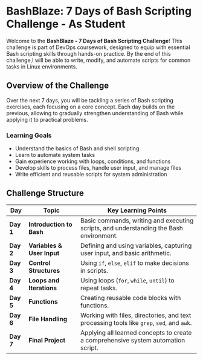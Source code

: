 # BashBlaze: 7 Days of Bash Scripting Challenge - As Student

Welcome to the **BashBlaze - 7 Days of Bash Scripting Challenge**! This challenge is part of DevOps coursework, designed to equip with essential Bash scripting skills through hands-on practice. By the end of this challenge,I will be able to write, modify, and automate scripts for common tasks in Linux environments.

## Overview of the Challenge

Over the next 7 days, you will be tackling a series of Bash scripting exercises, each focusing on a core concept. Each day builds on the previous, allowing to gradually strengthen understanding of Bash while applying it to practical problems.

### Learning Goals

- Understand the basics of Bash and shell scripting
- Learn to automate system tasks
- Gain experience working with loops, conditions, and functions
- Develop skills to process files, handle user input, and manage files
- Write efficient and reusable scripts for system administration

## Challenge Structure

| Day | Topic | Key Learning Points |
| --- | ----- | ------------------- |
| **Day 1** | **Introduction to Bash** | Basic commands, writing and executing scripts, and understanding the Bash environment. |
| **Day 2** | **Variables & User Input** | Defining and using variables, capturing user input, and basic arithmetic. |
| **Day 3** | **Control Structures** | Using `if`, `else`, `elif` to make decisions in scripts. |
| **Day 4** | **Loops and Iterations** | Using loops (`for`, `while`, `until`) to repeat tasks. |
| **Day 5** | **Functions** | Creating reusable code blocks with functions. |
| **Day 6** | **File Handling** | Working with files, directories, and text processing tools like `grep`, `sed`, and `awk`. |
| **Day 7** | **Final Project** | Applying all learned concepts to create a comprehensive system automation script. |
